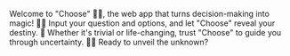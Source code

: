 Welcome to "Choose" 🌌✨, the web app that turns decision-making into magic! 🎲🔮 Input your question and options, and let "Choose" reveal your destiny. 🌟 Whether it's trivial or life-changing, trust "Choose" to guide you through uncertainty. 💭🔑 Ready to unveil the unknown?